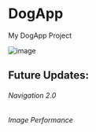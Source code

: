 # DogApp

My DogApp Project 

![image](https://user-images.githubusercontent.com/77739772/156939902-670aa85f-2f47-462e-b879-65d01e879ee0.png)


## Future Updates:

###### Navigation 2.0
###### Image Performance